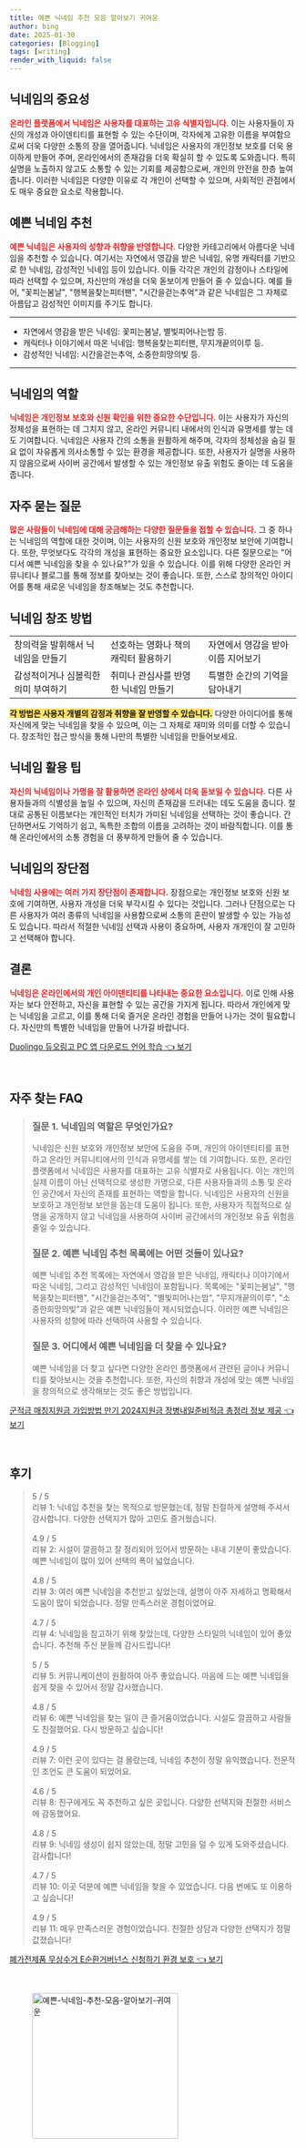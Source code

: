 ```yaml
---
title: 예쁜 닉네임 추천 모음 알아보기 귀여운
author: bing
date: 2025-01-30
categories: [Blogging]
tags: [writing]
render_with_liquid: false
---
```



<h2 id='닉네임의 중요성'>닉네임의 중요성</h2>

<p><b><span style="color: #ee2323;">온라인 플랫폼에서 닉네임은 사용자를 대표하는 고유 식별자입니다.</span></b> 이는 사용자들이 자신의 개성과 아이덴티티를 표현할 수 있는 수단이며, 각자에게 고유한 이름을 부여함으로써 더욱 다양한 소통의 장을 열어줍니다. 닉네임은 사용자의 개인정보 보호를 더욱 용이하게 만들어 주며, 온라인에서의 존재감을 더욱 확실히 할 수 있도록 도와줍니다. 특히 실명을 노출하지 않고도 소통할 수 있는 기회를 제공함으로써, 개인의 안전을 한층 높여줍니다. 이러한 닉네임은 다양한 이유로 각 개인이 선택할 수 있으며, 사회적인 관점에서도 매우 중요한 요소로 작용합니다.</p>

<h2 id='예쁜 닉네임 추천'>예쁜 닉네임 추천</h2>

<p><b><span style="color: #ee2323;">예쁜 닉네임은 사용자의 성향과 취향을 반영합니다.</span></b> 다양한 카테고리에서 아름다운 닉네임을 추천할 수 있습니다. 여기서는 자연에서 영감을 받은 닉네임, 유명 캐릭터를 기반으로 한 닉네임, 감성적인 닉네임 등이 있습니다. 이들 각각은 개인의 감정이나 스타일에 따라 선택할 수 있으며, 자신만의 개성을 더욱 돋보이게 만들어 줄 수 있습니다. 예를 들어, "꽃피는봄날", "행복을찾는피터팬", "시간을걷는추억"과 같은 닉네임은 그 자체로 아름답고 감성적인 이미지를 주기도 합니다.</p>

<hr />

<ul>
    <li>자연에서 영감을 받은 닉네임: 꽃피는봄날, 별빛피어나는밤 등.</li>
    <li>캐릭터나 이야기에서 따온 닉네임: 행복을찾는피터팬, 무지개끝의이루 등.</li>
    <li>감성적인 닉네임: 시간을걷는추억, 소중한희망의빛 등.</li>
</ul>

<hr />

<h2 id='닉네임의 역할'>닉네임의 역할</h2>

<p><b><span style="color: #ee2323;">닉네임은 개인정보 보호와 신원 확인을 위한 중요한 수단입니다.</span></b> 이는 사용자가 자신의 정체성을 표현하는 데 그치지 않고, 온라인 커뮤니티 내에서의 인식과 유명세를 쌓는 데도 기여합니다. 닉네임은 사용자 간의 소통을 원활하게 해주며, 각자의 정체성을 숨길 필요 없이 자유롭게 의사소통할 수 있는 환경을 제공합니다. 또한, 사용자가 실명을 사용하지 않음으로써 사이버 공간에서 발생할 수 있는 개인정보 유출 위험도 줄이는 데 도움을 줍니다.</p>

<h2 id='자주 묻는 질문'>자주 묻는 질문</h2>

<p><b><span style="color: #ee2323;">많은 사람들이 닉네임에 대해 궁금해하는 다양한 질문들을 접할 수 있습니다.</span></b> 그 중 하나는 닉네임의 역할에 대한 것이며, 이는 사용자의 신원 보호와 개인정보 보안에 기여합니다. 또한, 무엇보다도 각각의 개성을 표현하는 중요한 요소입니다. 다른 질문으로는 "어디서 예쁜 닉네임을 찾을 수 있나요?"가 있을 수 있습니다. 이를 위해 다양한 온라인 커뮤니티나 블로그를 통해 정보를 찾아보는 것이 좋습니다. 또한, 스스로 창의적인 아이디어를 통해 새로운 닉네임을 창조해보는 것도 추천합니다.</p>

<h2 id='닉네임 창조 방법'>닉네임 창조 방법</h2>

<table>
    <tr>
        <td>창의력을 발휘해서 닉네임을 만들기</td>
        <td>선호하는 영화나 책의 캐릭터 활용하기</td>
        <td>자연에서 영감을 받아 이름 지어보기</td>
    </tr>
    <tr>
        <td>감성적이거나 심볼릭한 의미 부여하기</td>
        <td>취미나 관심사를 반영한 닉네임 만들기</td>
        <td>특별한 순간의 기억을 담아내기</td>
    </tr>
</table>

<p><b><span style="background-color: #ffe066;">각 방법은 사용자 개별의 감정과 취향을 잘 반영할 수 있습니다.</span></b> 다양한 아이디어를 통해 자신에게 맞는 닉네임을 찾을 수 있으며, 이는 그 자체로 재미와 의미를 더할 수 있습니다. 창조적인 접근 방식을 통해 나만의 특별한 닉네임을 만들어보세요.</p>

<h2 id='닉네임 활용 팁'>닉네임 활용 팁</h2>

<p><b><span style="color: #ee2323;">자신의 닉네임이나 가명을 잘 활용하면 온라인 상에서 더욱 돋보일 수 있습니다.</span></b> 다른 사용자들과의 식별성을 높일 수 있으며, 자신의 존재감을 드러내는 데도 도움을 줍니다. 절대로 공통된 이름보다는 개인적인 터치가 가미된 닉네임을 선택하는 것이 좋습니다. 간단하면서도 기억하기 쉽고, 독특한 조합의 이름을 고려하는 것이 바람직합니다. 이를 통해 온라인에서의 소통 경험을 더 풍부하게 만들어 줄 수 있습니다.</p>

<h2 id='닉네임의 장단점'>닉네임의 장단점</h2>

<p><b><span style="color: #ee2323;">닉네임 사용에는 여러 가지 장단점이 존재합니다.</span></b> 장점으로는 개인정보 보호와 신원 보호에 기여하면, 사용자 개성을 더욱 부각시킬 수 있다는 것입니다. 그러나 단점으로는 다른 사용자가 여러 종류의 닉네임을 사용함으로써 소통의 혼란이 발생할 수 있는 가능성도 있습니다. 따라서 적절한 닉네임 선택과 사용이 중요하며, 사용자 개개인이 잘 고민하고 선택해야 합니다.</p>

<h2 id='결론'>결론</h2>

<p><b><span style="color: #ee2323;">닉네임은 온라인에서의 개인 아이덴티티를 나타내는 중요한 요소입니다.</span></b> 이로 인해 사용자는 보다 안전하고, 자신을 표현할 수 있는 공간을 가지게 됩니다. 따라서 개인에게 맞는 닉네임을 고르고, 이를 통해 더욱 즐거운 온라인 경험을 만들어 나가는 것이 필요합니다. 자신만의 특별한 닉네임을 만들어 나가길 바랍니다.</p>


<p><a class="click-button" title="Duolingo 듀오링고 PC 앱 다운로드 언어 학습" href="https://blackassets.github.io/posts/Duolingo-%EB%93%80%EC%98%A4%EB%A7%81%EA%B3%A0-PC-%EC%95%B1-%EB%8B%A4%EC%9A%B4%EB%A1%9C%EB%93%9C-%EC%96%B8%EC%96%B4-%ED%95%99%EC%8A%B5/" rel="dofollow">Duolingo 듀오링고 PC 앱 다운로드 언어 학습 👈 보기</a></p><br>
<h2 id='자주_찾는_FAQ'>자주 찾는 FAQ</h2>
<div itemscope="" itemtype="https://schema.org/FAQPage">
<blockquote>
<div itemscope="" itemprop="mainEntity" itemtype="https://schema.org/Question">
<h3 itemprop="name">질문 1. 닉네임의 역할은 무엇인가요?</h3>
<div itemscope="" itemprop="acceptedAnswer" itemtype="https://schema.org/Answer">
<span itemprop="text">
<p>닉네임은 신원 보호와 개인정보 보안에 도움을 주며, 개인의 아이덴티티를 표현하고 온라인 커뮤니티에서의 인식과 유명세를 쌓는 데 기여합니다. 또한, 온라인 플랫폼에서 닉네임은 사용자를 대표하는 고유 식별자로 사용됩니다. 이는 개인의 실제 이름이 아닌 선택적으로 생성한 가명으로, 다른 사용자들과의 소통 및 온라인 공간에서 자신의 존재를 표현하는 역할을 합니다. 닉네임은 사용자의 신원을 보호하고 개인정보 보안을 돕는데 도움이 됩니다. 또한, 사용자가 직접적으로 실명을 공개하지 않고 닉네임을 사용하여 사이버 공간에서의 개인정보 유출 위험을 줄일 수 있습니다.</p>
</span>
</div>
</div>

<div itemscope="" itemprop="mainEntity" itemtype="https://schema.org/Question">
<h3 itemprop="name">질문 2. 예쁜 닉네임 추천 목록에는 어떤 것들이 있나요?</h3>
<div itemscope="" itemprop="acceptedAnswer" itemtype="https://schema.org/Answer">
<span itemprop="text">
<p>예쁜 닉네임 추천 목록에는 자연에서 영감을 받은 닉네임, 캐릭터나 이야기에서 따온 닉네임, 그리고 감성적인 닉네임이 포함됩니다. 목록에는 "꽃피는봄날", "행복을찾는피터팬", "시간을걷는추억", "별빛피어나는밤", "무지개끝의이루", "소중한희망의빛"과 같은 예쁜 닉네임들이 제시되었습니다. 이러한 예쁜 닉네임은 사용자의 성향에 따라 선택하여 사용할 수 있습니다.</p>
</span>
</div>
</div>

<div itemscope="" itemprop="mainEntity" itemtype="https://schema.org/Question">
<h3 itemprop="name">질문 3. 어디에서 예쁜 닉네임을 더 찾을 수 있나요?</h3>
<div itemscope="" itemprop="acceptedAnswer" itemtype="https://schema.org/Answer">
<span itemprop="text">
<p>예쁜 닉네임을 더 찾고 싶다면 다양한 온라인 플랫폼에서 관련된 글이나 커뮤니티를 찾아보시는 것을 추천합니다. 또한, 자신의 취향과 개성에 맞는 예쁜 닉네임을 창의적으로 생각해보는 것도 좋은 방법입니다.</p>
</span>
</div>
</div>
</blockquote>
</div>
<p><a class="click-button" title="군적금 매칭지원금 가입방법 만기 2024지원금 장병내일준비적금 총정리 정보 제공" href="https://blackassets.github.io/posts/%EA%B5%B0%EC%A0%81%EA%B8%88-%EB%A7%A4%EC%B9%AD%EC%A7%80%EC%9B%90%EA%B8%88-%EA%B0%80%EC%9E%85%EB%B0%A9%EB%B2%95-%EB%A7%8C%EA%B8%B0-2024%EC%A7%80%EC%9B%90%EA%B8%88-%EC%9E%A5%EB%B3%91%EB%82%B4%EC%9D%BC%EC%A4%80%EB%B9%84%EC%A0%81%EA%B8%88-%EC%B4%9D%EC%A0%95%EB%A6%AC-%EC%A0%95%EB%B3%B4-%EC%A0%9C%EA%B3%B5/" rel="dofollow">군적금 매칭지원금 가입방법 만기 2024지원금 장병내일준비적금 총정리 정보 제공 👈 보기</a></p><br>
<h2 id='후기'>후기</h2>
<div itemscope itemtype="https://schema.org/Product">
  <blockquote>
  <div itemprop="review" itemscope itemtype="https://schema.org/Review">
      <div itemprop="reviewRating" itemscope itemtype="https://schema.org/Rating"> <span itemprop="ratingValue">5</span> / <span itemprop="bestRating">5</span> </div>
      <span itemprop="reviewBody">리뷰 1: 닉네임 추천을 찾는 목적으로 방문했는데, 정말 친절하게 설명해 주셔서 감사합니다. 다양한 선택지가 많아 고민도 즐거웠습니다.</span>
  </div>
  <br>
  <div itemprop="review" itemscope itemtype="https://schema.org/Review">
      <div itemprop="reviewRating" itemscope itemtype="https://schema.org/Rating"> <span itemprop="ratingValue">4.9</span> / <span itemprop="bestRating">5</span> </div>
      <span itemprop="reviewBody">리뷰 2: 시설이 깔끔하고 잘 정리되어 있어서 방문하는 내내 기분이 좋았습니다. 예쁜 닉네임이 많이 있어 선택의 폭이 넓었습니다.</span>
  </div>
  <br>
  <div itemprop="review" itemscope itemtype="https://schema.org/Review">
      <div itemprop="reviewRating" itemscope itemtype="https://schema.org/Rating"> <span itemprop="ratingValue">4.8</span> / <span itemprop="bestRating">5</span> </div>
      <span itemprop="reviewBody">리뷰 3: 여러 예쁜 닉네임을 추천받고 싶었는데, 설명이 아주 자세하고 명확해서 도움이 많이 되었습니다. 정말 만족스러운 경험이었어요.</span>
  </div>
  <br>
  <div itemprop="review" itemscope itemtype="https://schema.org/Review">
      <div itemprop="reviewRating" itemscope itemtype="https://schema.org/Rating"> <span itemprop="ratingValue">4.7</span> / <span itemprop="bestRating">5</span> </div>
      <span itemprop="reviewBody">리뷰 4: 닉네임을 참고하기 위해 찾았는데, 다양한 스타일의 닉네임이 있어 좋았습니다. 추천해 주신 분들께 감사드립니다!</span>
  </div>
  <br>
  <div itemprop="review" itemscope itemtype="https://schema.org/Review">
      <div itemprop="reviewRating" itemscope itemtype="https://schema.org/Rating"> <span itemprop="ratingValue">5</span> / <span itemprop="bestRating">5</span> </div>
      <span itemprop="reviewBody">리뷰 5: 커뮤니케이션이 원활하여 아주 좋았습니다. 마음에 드는 예쁜 닉네임을 쉽게 찾을 수 있어서 정말 감사했습니다.</span>
  </div>
  <br>
  <div itemprop="review" itemscope itemtype="https://schema.org/Review">
      <div itemprop="reviewRating" itemscope itemtype="https://schema.org/Rating"> <span itemprop="ratingValue">4.8</span> / <span itemprop="bestRating">5</span> </div>
      <span itemprop="reviewBody">리뷰 6: 예쁜 닉네임을 찾는 일이 큰 즐거움이었습니다. 시설도 깔끔하고 사람들도 친절했어요. 다시 방문하고 싶습니다!</span>
  </div>
  <br>
  <div itemprop="review" itemscope itemtype="https://schema.org/Review">
      <div itemprop="reviewRating" itemscope itemtype="https://schema.org/Rating"> <span itemprop="ratingValue">4.9</span> / <span itemprop="bestRating">5</span> </div>
      <span itemprop="reviewBody">리뷰 7: 이런 곳이 있다는 걸 몰랐는데, 닉네임 추천이 정말 유익했습니다. 전문적인 조언도 큰 도움이 되었어요.</span>
  </div>
  <br>
  <div itemprop="review" itemscope itemtype="https://schema.org/Review">
      <div itemprop="reviewRating" itemscope itemtype="https://schema.org/Rating"> <span itemprop="ratingValue">4.6</span> / <span itemprop="bestRating">5</span> </div>
      <span itemprop="reviewBody">리뷰 8: 친구에게도 꼭 추천하고 싶은 곳입니다. 다양한 선택지와 친절한 서비스에 감동했어요.</span>
  </div>
  <br>
  <div itemprop="review" itemscope itemtype="https://schema.org/Review">
      <div itemprop="reviewRating" itemscope itemtype="https://schema.org/Rating"> <span itemprop="ratingValue">4.8</span> / <span itemprop="bestRating">5</span> </div>
      <span itemprop="reviewBody">리뷰 9: 닉네임 생성이 쉽지 않았는데, 정말 고민을 덜 수 있게 도와주셨습니다. 감사합니다!</span>
  </div>
  <br>
  <div itemprop="review" itemscope itemtype="https://schema.org/Review">
      <div itemprop="reviewRating" itemscope itemtype="https://schema.org/Rating"> <span itemprop="ratingValue">4.7</span> / <span itemprop="bestRating">5</span> </div>
      <span itemprop="reviewBody">리뷰 10: 이곳 덕분에 예쁜 닉네임을 찾을 수 있었습니다. 다음 번에도 또 이용하고 싶습니다!</span>
  </div>
  <br>
  <div itemprop="review" itemscope itemtype="https://schema.org/Review">
      <div itemprop="reviewRating" itemscope itemtype="https://schema.org/Rating"> <span itemprop="ratingValue">4.9</span> / <span itemprop="bestRating">5</span> </div>
      <span itemprop="reviewBody">리뷰 11: 매우 만족스러운 경험이었습니다. 친절한 상담과 다양한 선택지가 정말 값졌습니다!</span>
  </div>
  </blockquote>
</div>
<p><a class="click-button" title="폐가전제품 무상수거 E순환거버넌스 신청하기 환경 보호" href="https://blackassets.github.io/posts/%ED%8F%90%EA%B0%80%EC%A0%84%EC%A0%9C%ED%92%88-%EB%AC%B4%EC%83%81%EC%88%98%EA%B1%B0-E%EC%88%9C%ED%99%98%EA%B1%B0%EB%B2%84%EB%84%8C%EC%8A%A4-%EC%8B%A0%EC%B2%AD%ED%95%98%EA%B8%B0-%ED%99%98%EA%B2%BD-%EB%B3%B4%ED%98%B8/" rel="dofollow">폐가전제품 무상수거 E순환거버넌스 신청하기 환경 보호 👈 보기</a></p><br>
<figure class="image"><img src="https://blackassets.github.io/assets/img/thumbnail/예쁜-닉네임-추천-모음-알아보기-귀여운.webp" alt="예쁜-닉네임-추천-모음-알아보기-귀여운" width="256" height="256"></figure>